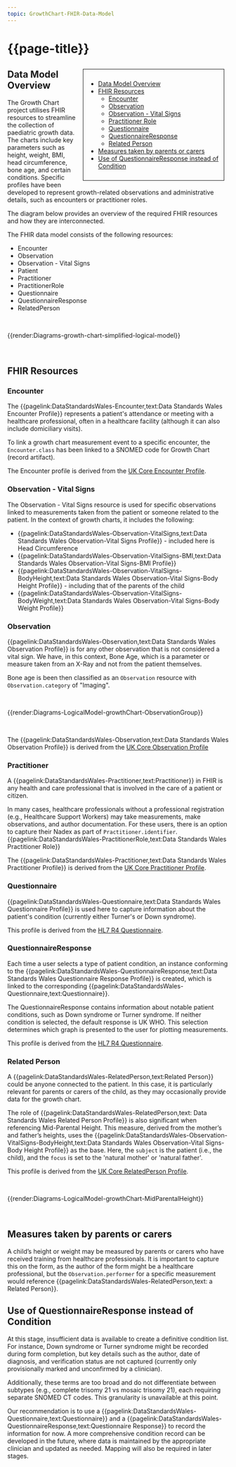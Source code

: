 ```yaml
---
topic: GrowthChart-FHIR-Data-Model
---
```


# {{page-title}}

<div style="float:right;border:1px;border-style:solid;padding:10px;margin:10px;width:300px;">

  - [Data Model Overview](#data-model-overview)
  - [FHIR Resources](#fhir-resources)
    * [Encounter](#encounter)
    * [Observation](#observation)
    * [Observation - Vital Signs](#observation-vital-signs)
    * [Practitioner Role](#practitioner-role)
    * [Questionnaire](#questionnaire)
    * [QuestionnaireResponse](#questionnaireresponse)
    * [Related Person](#related-person)
  - [Measures taken by parents or carers](#measures-taken-by-parents-carer)
  - [Use of QuestionnaireResponse instead of Condition](#use-of-questionnaireresponse-instead-of-condition)
</div>

## Data Model Overview
The Growth Chart project utilises FHIR resources to streamline the collection of paediatric growth data. The charts include key parameters such as height, weight, BMI, head circumference, bone age, and certain conditions.
Specific profiles have been developed to represent growth-related observations and administrative details, such as encounters or practitioner roles.

The diagram below provides an overview of the required FHIR resources and how they are interconnected.

The FHIR data model consists of the following resources: 
* Encounter
* Observation 
* Observation - Vital Signs
* Patient
* Practitioner
* PractitionerRole
* Questionnaire
* QuestionnaireResponse
* RelatedPerson


<br>

{{render:Diagrams-growth-chart-simplified-logical-model}}

<br />


## FHIR Resources

### Encounter
The {{pagelink:DataStandardsWales-Encounter,text:Data Standards Wales Encounter Profile}} represents a patient's attendance or meeting with a healthcare professional, often in a healthcare facility (although it can also include domiciliary visits). 

To link a growth chart measurement event to a specific encounter, the `Encounter.class` has been linked to a SNOMED code for Growth Chart (record artifact).

The Encounter profile is derived from the [UK Core Encounter Profile](https://simplifier.net/guide/uk-core-implementation-guide-stu2/Home/ProfilesandExtensions/Profile-UKCore-Encounter?version=2.0.1).

### Observation - Vital Signs

The Observation - Vital Signs resource is used for specific observations linked to measurements taken from the patient or someone related to the patient. In the context of growth charts, it includes the following:

* {{pagelink:DataStandardsWales-Observation-VitalSigns,text:Data Standards Wales Observation-Vital Signs Profile}} - included here is Head Circumference
* {{pagelink:DataStandardsWales-Observation-VitalSigns-BMI,text:Data Standards Wales Observation-Vital Signs-BMI Profile}}
* {{pagelink:DataStandardsWales-Observation-VitalSigns-BodyHeight,text:Data Standards Wales Observation-Vital Signs-Body Height Profile}}  - including that of the parents of the child
* {{pagelink:DataStandardsWales-Observation-VitalSigns-BodyWeight,text:Data Standards Wales Observation-Vital Signs-Body Weight Profile}}


### Observation 
{{pagelink:DataStandardsWales-Observation,text:Data Standards Wales Observation Profile}} is for any other observation that is not considered a vital sign. We have, in this context, Bone Age, which is a parameter or measure taken from an X-Ray and not from the patient themselves. 

Bone age is been then classified as an `Observation` resource with `Observation.category` of "Imaging".

<br>

{{render:Diagrams-LogicalModel-growthChart-ObservationGroup}}

<br />


The {{pagelink:DataStandardsWales-Observation,text:Data Standards Wales Observation Profile}} is derived from the [UK Core Observation Profile](https://simplifier.net/guide/uk-core-implementation-guide-stu2/Home/ProfilesandExtensions/Profile-UKCore-Observation?version=2.0.1)


### Practitioner
A {{pagelink:DataStandardsWales-Practitioner,text:Practitioner}} in FHIR is any health and care professional that is involved in the care of a patient or citizen. 

In many cases, healthcare professionals without a professional registration (e.g., Healthcare Support Workers) may take measurements, make observations, and author documentation. For these users, there is an option to capture their Nadex as part of `Practitioner.identifier`.
{{pagelink:DataStandardsWales-PractitionerRole,text:Data Standards Wales Practitioner Role}}

The {{pagelink:DataStandardsWales-Practitioner,text:Data Standards Wales Practitioner Profile}} is derived from the [UK Core Practitioner Profile](https://simplifier.net/guide/uk-core-implementation-guide-stu2/Home/ProfilesandExtensions/Profile-UKCore-Practitioner?version=2.0.1).

### Questionnaire
{{pagelink:DataStandardsWales-Questionnaire,text:Data Standards Wales Questionnaire Profile}} is used here to capture information about the patient's condition (currently either Turner's or Down syndrome). 

This profile is derived from the [HL7 R4 Questionnaire](https://hl7.org/fhir/R4/questionnaire.html).

### QuestionnaireResponse
Each time a user selects a type of patient condition, an instance conforming to the {{pagelink:DataStandardsWales-QuestionnaireResponse,text:Data Standards Wales Questionnaire Response Profile}} is created, which is linked to the corresponding {{pagelink:DataStandardsWales-Questionnaire,text:Questionnaire}}. 

The QuestionnaireResponse contains information about notable patient conditions, such as Down syndrome or Turner syndrome. If neither condition is selected, the default response is UK WHO. This selection determines which graph is presented to the user for plotting measurements.

This profile is derived from the [HL7 R4 Questionnaire](https://hl7.org/fhir/R4/questionnaireresponse.html).

### Related Person
A {{pagelink:DataStandardsWales-RelatedPerson,text:Related Person}} could be anyone connected to the patient. In this case, it is particularly relevant for parents or carers of the child, as they may occasionally provide data for the growth chart.

The role of {{pagelink:DataStandardsWales-RelatedPerson,text: Data Standards Wales Related Person Profile}} is also significant when referencing Mid-Parental Height. This measure, derived from the mother’s and father’s heights, uses the {{pagelink:DataStandardsWales-Observation-VitalSigns-BodyHeight,text:Data Standards Wales Observation-Vital Signs-Body Height Profile}} as the base. Here, the `subject` is the patient (i.e., the child), and the `focus` is set to the 'natural mother' or 'natural father'.

This profile is derived from the [UK Core RelatedPerson Profile](https://simplifier.net/guide/UK-Core-Implementation-Guide-STU3-Sequence/Home/ProfilesandExtensions/Profile-UKCore-RelatedPerson?version=current).

<br>

{{render:Diagrams-LogicalModel-growthChart-MidParentalHeight}}

<br />

## Measures taken by parents or carers
A child’s height or weight may be measured by parents or carers who have received training from healthcare professionals. It is important to capture this on the form, as the author of the form might be a healthcare professional, but the `Observation.performer` for a specific measurement would reference {{pagelink:DataStandardsWales-RelatedPerson,text: a Related Person}}.

## Use of QuestionnaireResponse instead of Condition
At this stage, insufficient data is available to create a definitive condition list. For instance, Down syndrome or Turner syndrome might be recorded during form completion, but key details such as the author, date of diagnosis, and verification status are not captured (currently only provisionally marked and unconfirmed by a clinician).

Additionally, these terms are too broad and do not differentiate between subtypes (e.g., complete trisomy 21 vs mosaic trisomy 21), each requiring separate SNOMED CT codes. This granularity is unavailable at this point.

Our recommendation is to use a {{pagelink:DataStandardsWales-Questionnaire,text:Questionnaire}} and a {{pagelink:DataStandardsWales-QuestionnaireResponse,text:Questionnaire Response}} to record the information for now. A more comprehensive condition record can be developed in the future, where data is maintained by the appropriate clinician and updated as needed. Mapping will also be required in later stages.


